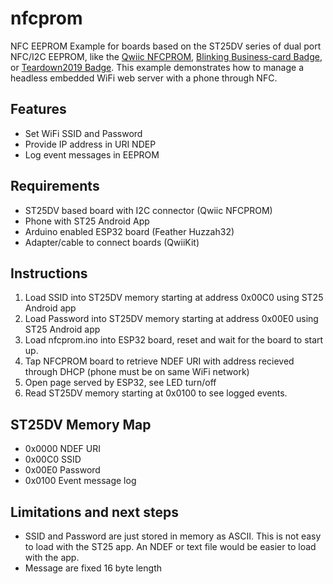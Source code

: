 # nfcprom
NFC EEPROM Example for boards based on the ST25DV series of dual port NFC/I2C EEPROM, like the [Qwiic NFCPROM](https://hackaday.io/project/160582-qwiic-nfcprom), [Blinking Business-card Badge](https://hackaday.io/project/160590-blinking-business-card-badge-b3), or [Teardown2019 Badge](https://upverter.com/design/gsteiert/teardown2019/).  This example demonstrates how to manage a headless embedded WiFi web server with a phone through NFC. 

## Features
 - Set WiFi SSID and Password 
 - Provide IP address in URI NDEP
 - Log event messages in EEPROM 

## Requirements
 - ST25DV based board with I2C connector (Qwiic NFCPROM)
 - Phone with ST25 Android App
 - Arduino enabled ESP32 board (Feather Huzzah32) 
 - Adapter/cable to connect boards (QwiiKit)

## Instructions
1. Load SSID into ST25DV memory starting at address 0x00C0 using ST25 Android app
2. Load Password into ST25DV memory starting at address 0x00E0 using ST25 Android app
3. Load nfcprom.ino into ESP32 board, reset and wait for the board to start up.
4. Tap NFCPROM board to retrieve NDEF URI with address recieved through DHCP (phone must be on same WiFi network)
5. Open page served by ESP32, see LED turn/off
6. Read ST25DV memory starting at 0x0100 to see logged events.

## ST25DV Memory Map
 - 0x0000 NDEF URI
 - 0x00C0 SSID
 - 0x00E0 Password
 - 0x0100 Event message log

## Limitations and next steps
 - SSID and Password are just stored in memory as ASCII.  This is not easy to load with the ST25 app.  An NDEF or text file would be easier to load with the app.
 - Message are fixed 16 byte length